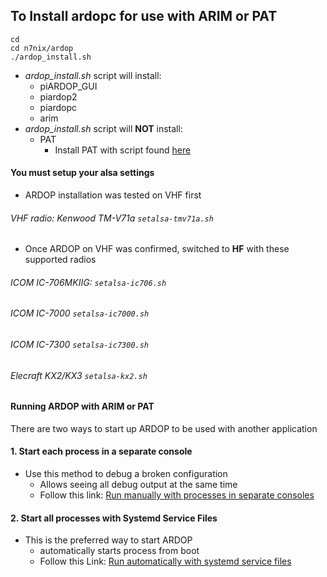 ## To Install ardopc for use with ARIM or PAT

```
cd
cd n7nix/ardop
./ardop_install.sh
```
* _ardop_install.sh_ script will install:
  * piARDOP_GUI
  * piardop2
  * piardopc
  * arim
* _ardop_install.sh_ script will __NOT__ install:
  * PAT
    * Install PAT with script found [here](https://github.com/nwdigitalradio/n7nix/tree/master/email/pat)

#### You must setup your alsa settings
* ARDOP installation was tested on VHF first
###### VHF radio: Kenwood TM-V71a ``` setalsa-tmv71a.sh ```

* Once ARDOP on VHF was confirmed, switched to __HF__ with these supported radios

###### ICOM IC-706MKIIG: ``` setalsa-ic706.sh ```
###### ICOM IC-7000 ``` setalsa-ic7000.sh ```
###### ICOM IC-7300 ``` setalsa-ic7300.sh ```
###### Elecraft KX2/KX3 ``` setalsa-kx2.sh ```

#### Running ARDOP with ARIM or PAT

There are two ways to start up ARDOP to be used with another application

#### 1. Start each process in a separate console
* Use this method to debug a broken configuration
  * Allows seeing all debug output at the same time
  * Follow this link: [Run manually with processes in separate consoles](MANUAL_STARTUP.md)

#### 2. Start all processes with Systemd Service Files
* This is the preferred way to start ARDOP
  * automatically starts process from boot
  * Follow this Link: [Run automatically with systemd service files](AUTO_STARTUP.md)
